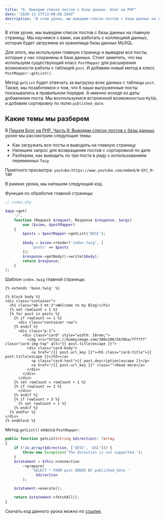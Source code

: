 ```yaml
---
title: "6. Выводим список постов с базы данных. Блог на PHP"
date: "2020-12-27T13:00:00.284Z"
description: "В этом уроке, мы выведем список постов с базы данных на главную страницу. Мы научимся с вами, как работать с коллекцией данных, которая будет загружена из хранилища базы данных MySQL."
---
```


В этом уроке, мы выведем список постов с базы данных на главную страницу.
Мы научимся с вами, как работать с коллекцией данных, которая будет загружена из хранилища базы данных MySQL.

Для этого, мы используем главную страницу и выведем все посты, которые у нас сохранены в базе данных.
Стоит заметить, что мы используем существующий класс `PostMapper` для расширения возможности работы с таблицей `post`. 
И добавим новый метод в класс `PostMapper::getList()`. 

Метод `getList` будет отвечать за выгрузку всех данных с таблицы `post`. 
Также, мы позаботимся о том, что б наши выгруженные посты показывались в правильном порядке. 
А именно исходя из даты добавления поста. 
Мы воспользуемся встроенной возможностью `MySQL` и добавим сортировку по полю `published_date`.

## Какие темы мы разберем
В [Пишем Блог на PHP. Часть 6: Выводим список постов с базы данных](https://www.youtube.com/watch?v=de5vsUxMp1g) уроке мы рассмотрим следующие темы:
* Как загружать все посты и выводить на главную страницу
* Напишем запрос для возвращения постов с сортировкой по дате
* Разберем, как выводить по три поста в ряду с использованием переменных `Twig`

Приятного просмотра:
`youtube:https://www.youtube.com/embed/W-QYC_M-TAM`

В рамках урока, мы напишем следующий код. 

Функция по обработке главной страницы:
```php
// index.php

$app->get(
    '/', 
    function (Request $request, Response $response, $args) 
        use ($view, $postMapper) 
    {
        $posts = $postMapper->getList('DESC');
    
        $body = $view->render('index.twig', [
            'posts' => $posts
        ]);
        $response->getBody()->write($body);
        return $response;
    }
);
```

Шаблон `index.twig` главной страницы:

```twig
{% extends 'base.twig' %}

{% block body %}
<div class="container">
  <h1 class="mb-3 mt-3">Welcome to my Blog!</h1>
  {% set rowCount = 1 %}
  {% for post in posts %}
    {% if rowCount == 1 %}
      <div class="container row">
    {% endif %}
      <div class="p-1">
        <div class="card" style="width: 18rem;">
          <img src="https://dummyimage.com/300x200/5b76ba/ffffff" class="card-img-top" alt="{{ post.title|escape }}">
          <div class="card-body">
            <a href="/{{ post.url_key }}"><h5 class="card-title">{{ post.title|escape }}</h5></a>
            <p class="card-text">{{ post.description|escape }}</p>
            <a href="/{{ post.url_key }}" class="">Read more</a>
          </div>
        </div>
      </div>
    {% set rowCount = rowCount + 1 %}
    {% if rowCount == 1 %}
      </div>
    {% endif %}
    {% if rowCount > 3 %}
      {% set rowCount = 1 %}
    {% endif %}
  {% endfor %}
</div>
{% endblock %}
```

Метод `getList()` класса `PostMapper`:
```php
public function getList(string $direction): ?array
{
    if (!in_array($direction, ['DESC', 'ASC'])) {
        throw new Exception('The direction is not supported.');
    }
    $statement = $this->connection
        ->prepare(
            'SELECT * FROM post ORDER BY published_date ' 
            . $direction
        );

    $statement->execute();

    return $statement->fetchAll();
}
```

Скачать код данного урока можно по [ссылке](https://github.com/mcspronko/php-blog-lessons/tree/master/lesson-6).
